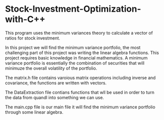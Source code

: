 # Stock-Investment-Optimization-with-C++

This program uses the minimum variances theory to calculate a vector of ratios for stock investment.

In this project we will find the minimum variance portfolio, the most challenging part of this project was writing the linear algebra functions. This project requires basic knowledge in financial mathematics. A minimum variance portfolio is essentially the combination of securities that will minimuze the overall volatility of the portfolio. 

The matrix.h file contains varoious matrix operations including inverse and covariance, the functions are written with vectors.

The DataExtraction file contians functions that wll be used in order to turn the data from quandl into something we can use.

The main.cpp file is our main file it will find the minimum variance portfolio through some linear algebra.
